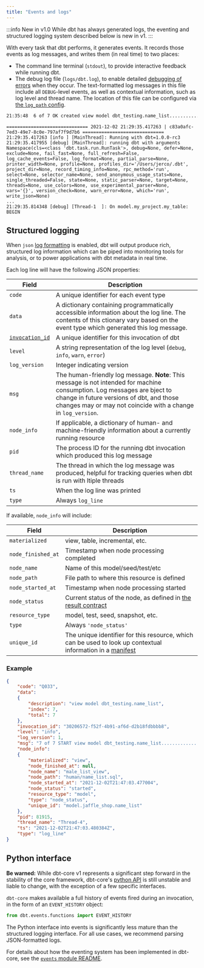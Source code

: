 ```yaml
---
title: "Events and logs"
---
```


:::info New in v1.0
While dbt has always generated logs, the eventing and structured logging system described below is new in v1.
:::

With every task that dbt performs, it generates events. It records those events as log messages, and writes them (in real time) to two places:
- The command line terminal (`stdout`), to provide interactive feedback while running dbt.
- The debug log file (`logs/dbt.log`), to enable detailed [debugging of errors](debugging-errors) when they occur. The text-formatted log messages in this file include all `DEBUG`-level events, as well as contextual information, such as log level and thread name. The location of this file can be configured via [the `log_path` config](log-path).

<File name='CLI'>

```bash
21:35:48  6 of 7 OK created view model dbt_testing.name_list......................... [CREATE VIEW in 0.17s]
```

</File>

<File name='logs/dbt.log'>

```text
============================== 2021-12-02 21:29:35.417263 | c83a0afc-7ed3-49e7-8c0e-797af7f9d7b6 ==============================
21:29:35.417263 [info ] [MainThread]: Running with dbt=1.0.0-rc3
21:29:35.417955 [debug] [MainThread]: running dbt with arguments Namespace(cls=<class 'dbt.task.run.RunTask'>, debug=None, defer=None, exclude=None, fail_fast=None, full_refresh=False, log_cache_events=False, log_format=None, partial_parse=None, printer_width=None, profile=None, profiles_dir='/Users/jerco/.dbt', project_dir=None, record_timing_info=None, rpc_method='run', select=None, selector_name=None, send_anonymous_usage_stats=None, single_threaded=False, state=None, static_parser=None, target=None, threads=None, use_colors=None, use_experimental_parser=None, vars='{}', version_check=None, warn_error=None, which='run', write_json=None)
...
21:29:35.814348 [debug] [Thread-1  ]: On model.my_project.my_table: BEGIN
```

</File>

## Structured logging

When `json` [log formatting](global-configs#log-formatting) is enabled, dbt will output produce rich, structured log information which can be piped into monitoring tools for analysis, or to power applications with dbt metadata in real time.

Each log line will have the following JSON properties:

| Field       | Description   |
|-------------|---------------|
| `code` | A unique identifier for each event type |
| `data` | A dictionary containing programmatically accessible information about the log line. The contents of this ctionary vary based on the event type which generated this log message. |
| [`invocation_id`](invocation_id) | A unique identifier for this invocation of dbt |
| `level` | A string representation of the log level (`debug`, `info`, `warn`, `error`) |
| `log_version` | Integer indicating version |
| `msg` | The human-friendly log message. **Note**: This message is not intended for machine consumption. Log messages are bject to change in future versions of dbt, and those changes may or may not coincide with a change in `log_version`. |
| `node_info` | If applicable, a dictionary of human- and machine-friendly information about a currently running resource |
| `pid` | The process ID for the running dbt invocation which produced this log message |
| `thread_name` | The thread in which the log message was produced, helpful for tracking queries when dbt is run with ltiple threads |
| `ts` | When the log line was printed |
| `type` | Always `log_line` |

If available, `node_info` will include:

| Field       | Description   |
|-------------|---------------|
| `materialized` | view, table, incremental, etc. |
| `node_finished_at` | Timestamp when node processing completed |
| `node_name` | Name of this model/seed/test/etc |
| `node_path` | File path to where this resource is defined |
| `node_started_at` | Timestamp when node processing started |
| `node_status` | Current status of the node, as defined in [the result contract](https://github.com/dbt-labs/dbt-core/blob/HEAD/core/dbt/contracts/results.py#L61-L74) |
| `resource_type` | model, test, seed, snapshot, etc. |
| `type` | Always `'node_status'` |
| `unique_id` | The unique identifier for this resource, which can be used to look up contextual information in a [manifest](artifacts/manifest-json) |

### Example

```json
{
	"code": "Q033",
	"data":
	{
		"description": "view model dbt_testing.name_list",
		"index": 7,
		"total": 7
	},
	"invocation_id": "30206572-f52f-4b91-af6d-d2b18fdbbbb8",
	"level": "info",
	"log_version": 1,
	"msg": "7 of 7 START view model dbt_testing.name_list.............................. [RUN]",
	"node_info":
	{
		"materialized": "view",
		"node_finished_at": null,
		"node_name": "male_list_view",
		"node_path": "human/name_list.sql",
		"node_started_at": "2021-12-02T21:47:03.477004",
		"node_status": "started",
		"resource_type": "model",
		"type": "node_status",
		"unique_id": "model.jaffle_shop.name_list"
	}, 
	"pid": 81915,
	"thread_name": "Thread-4",
	"ts": "2021-12-02T21:47:03.480384Z",
	"type": "log_line"
}
```

## Python interface

**Be warned:** While dbt-core v1 represents a significant step forward in the stability of the core framework, dbt-core's [python API](dbt-api) is still unstable and liable to change, with the exception of a few specific interfaces.

`dbt-core` makes available a full history of events fired during an invocation, in the form of an `EVENT_HISTORY` object:

```python
from dbt.events.functions import EVENT_HISTORY
```

The Python interface into events is significantly less mature than the structured logging interface. For all use cases, we recommend parsing JSON-formatted logs.

For details about how the eventing system has been implemented in dbt-core, see the [`events` module README](https://github.com/dbt-labs/dbt-core/blob/HEAD/core/dbt/events/README.md).
